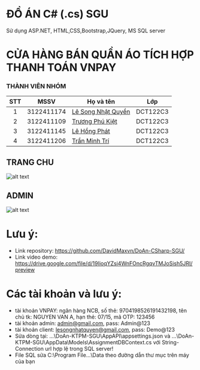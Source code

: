 # ĐỒ ÁN C# (.cs) SGU
Sử dụng ASP.NET, HTML,CSS,Bootstrap,JQuery, MS SQL server
# CỬA HÀNG BÁN QUẦN ÁO TÍCH HỢP THANH TOÁN VNPAY

### THÀNH VIÊN NHÓM
| STT |    MSSV    | Họ và tên                                                                   | Lớp |
| :-: | :--------: | --------------------------------------------------------------------------- | -------- |
|  1  | 3122411174 | [Lê Song Nhật Quyền](https://www.facebook.com/songquyen.it.vn)              | DCT122C3 |
|  2  | 3122411109 | [Trương Phú Kiệt](https://www.facebook.com/kiet.chuong.54)                  | DCT122C3 |
|  3  | 3122411145 | [Lê Hồng Phát](https://www.facebook.com/fatle44)                            | DCT122C3 |
|  4  | 3122411206 | [Trần Minh Trí](https://www.facebook.com/Pykechu)                           | DCT122C3 |

## TRANG CHU 
![alt text](./img/homepage.jpeg)

## ADMIN
![alt text](./img/admin_dashboard.jpeg)

# Lưu ý: 
- Link repository: https://github.com/DavidMaxvn/DoAn-CSharp-SGU/
- Link video demo: https://drive.google.com/file/d/19IioqYZsi4WnFOncRgqvTMJoSish5JRI/preview

# Các tài khoản và lưu ý:
- tài khoản VNPAY: ngân hàng NCB, số thẻ: 9704198526191432198, tên chủ tk: NGUYEN VAN A, hạn thẻ: 07/15, mã OTP: 123456
- tài khoản admin: admin@gmail.com, pass: Admin@123
- tài khoản client: lesongnhatquyen@gmail.com, pass: Demo@123
- Sửa dòng tại: ...\DoAn-KTPM-SGU\AppAPI\appsettings.json và ...\DoAn-KTPM-SGU\AppData\Models\AssignmentDBContext.cs với String-Connection url hợp lệ trong SQL server!
- File SQL sửa C:\Program File\...\Data theo đường dẫn thư mục trên máy của bạn
